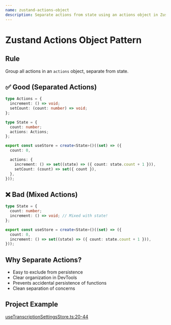 ```yaml
---
name: zustand-actions-object
description: Separate actions from state using an actions object in Zustand stores for clean organization and persistence.
---
```


# Zustand Actions Object Pattern

## Rule
Group all actions in an `actions` object, separate from state.

## ✅ Good (Separated Actions)
```typescript
type Actions = {
  increment: () => void;
  setCount: (count: number) => void;
};

type State = {
  count: number;
  actions: Actions;
};

export const useStore = create<State>()((set) => ({
  count: 0,

  actions: {
    increment: () => set((state) => ({ count: state.count + 1 })),
    setCount: (count) => set({ count }),
  },
}));
```

## ❌ Bad (Mixed Actions)
```typescript
type State = {
  count: number;
  increment: () => void; // Mixed with state!
};

export const useStore = create<State>()((set) => ({
  count: 0,
  increment: () => set((state) => ({ count: state.count + 1 })),
}));
```

## Why Separate Actions?
- Easy to exclude from persistence
- Clear organization in DevTools
- Prevents accidental persistence of functions
- Clean separation of concerns

## Project Example
[useTranscriptionSettingsStore.ts:20-44](src/app/stores/useTranscriptionSettingsStore.ts#L20-L44)
